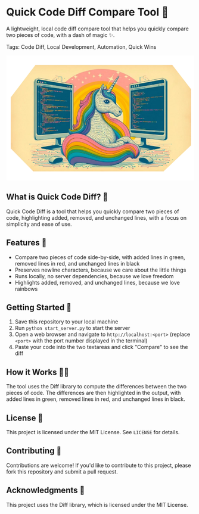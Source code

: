 
# Quick Code Diff Compare Tool 🎉

A lightweight, local code diff compare tool that helps you quickly compare two pieces of code, with a dash of magic ✨.

Tags: Code Diff, Local Development, Automation, Quick Wins

![Code Diff Unicorn](code_diff_unicorn.webp)

## What is Quick Code Diff? 🤔
Quick Code Diff is a tool that helps you quickly compare two pieces of code, highlighting added, removed, and unchanged lines, with a focus on simplicity and ease of use.

## Features 🎊
- Compare two pieces of code side-by-side, with added lines in green, removed lines in red, and unchanged lines in black
- Preserves newline characters, because we care about the little things
- Runs locally, no server dependencies, because we love freedom
- Highlights added, removed, and unchanged lines, because we love rainbows

## Getting Started 🚀
1. Save this repository to your local machine
2. Run `python start_server.py` to start the server
3. Open a web browser and navigate to `http://localhost:<port>` (replace `<port>` with the port number displayed in the terminal)
4. Paste your code into the two textareas and click "Compare" to see the diff

## How it Works 🧙‍♂️
The tool uses the Diff library to compute the differences between the two pieces of code. The differences are then highlighted in the output, with added lines in green, removed lines in red, and unchanged lines in black.

## License 📜
This project is licensed under the MIT License. See `LICENSE` for details.

## Contributing 🤝
Contributions are welcome! If you'd like to contribute to this project, please fork this repository and submit a pull request.

## Acknowledgments 🙏
This project uses the Diff library, which is licensed under the MIT License.
